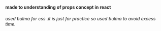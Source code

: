 #### made to understanding of props concept in react 

###### used bulma for css .it is just for practice so used bulma to avoid excess time.
